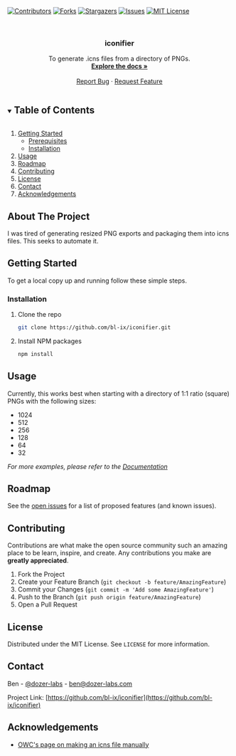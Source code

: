 <!--
*** Thanks for checking out the Best-README-Template. If you have a suggestion
*** that would make this better, please fork the repo and create a pull request
*** or simply open an issue with the tag "enhancement".
*** Thanks again! Now go create something AMAZING! :D
***
***
***
*** To avoid retyping too much info. Do a search and replace for the following:
*** bl-ix, iconifier, dozer-labs, ben@dozer-labs.com, iconifier, To generate .icns files from a directory of PNGs.
-->



<!-- PROJECT SHIELDS -->
<!--
*** I'm using markdown "reference style" links for readability.
*** Reference links are enclosed in brackets [ ] instead of parentheses ( ).
*** See the bottom of this document for the declaration of the reference variables
*** for contributors-url, forks-url, etc. This is an optional, concise syntax you may use.
*** https://www.markdownguide.org/basic-syntax/#reference-style-links
-->
[![Contributors][contributors-shield]][contributors-url]
[![Forks][forks-shield]][forks-url]
[![Stargazers][stars-shield]][stars-url]
[![Issues][issues-shield]][issues-url]
[![MIT License][license-shield]][license-url]



<!-- PROJECT LOGO -->
<br />
<p align="center">

  <h3 align="center">iconifier</h3>

  <p align="center">
    To generate .icns files from a directory of PNGs.
    <br />
    <a href="https://github.com/bl-ix/iconifier"><strong>Explore the docs »</strong></a>
    <br />
    <br />
    <a href="https://github.com/bl-ix/iconifier/issues">Report Bug</a>
    ·
    <a href="https://github.com/bl-ix/iconifier/issues">Request Feature</a>
  </p>
</p>



<!-- TABLE OF CONTENTS -->
<details open="open">
  <summary><h2 style="display: inline-block">Table of Contents</h2></summary>
  <ol>
    <li>
      <a href="#getting-started">Getting Started</a>
      <ul>
        <li><a href="#prerequisites">Prerequisites</a></li>
        <li><a href="#installation">Installation</a></li>
      </ul>
    </li>
    <li><a href="#usage">Usage</a></li>
    <li><a href="#roadmap">Roadmap</a></li>
    <li><a href="#contributing">Contributing</a></li>
    <li><a href="#license">License</a></li>
    <li><a href="#contact">Contact</a></li>
    <li><a href="#acknowledgements">Acknowledgements</a></li>
  </ol>
</details>



<!-- ABOUT THE PROJECT -->
## About The Project

I was tired of generating resized PNG exports and packaging them into icns files. This seeks to automate it.


<!-- GETTING STARTED -->
## Getting Started

To get a local copy up and running follow these simple steps.



### Installation

1. Clone the repo
   ```sh
   git clone https://github.com/bl-ix/iconifier.git
   ```
2. Install NPM packages
   ```sh
   npm install
   ```



<!-- USAGE EXAMPLES -->
## Usage

Currently, this works best when starting with a directory of 1:1 ratio (square) PNGs with the following sizes:
- 1024  
- 512  
- 256  
- 128  
- 64  
- 32  


_For more examples, please refer to the [Documentation](https://example.com)_



<!-- ROADMAP -->
## Roadmap

See the [open issues](https://github.com/bl-ix/iconifier/issues) for a list of proposed features (and known issues).



<!-- CONTRIBUTING -->
## Contributing

Contributions are what make the open source community such an amazing place to be learn, inspire, and create. Any contributions you make are **greatly appreciated**.

1. Fork the Project
2. Create your Feature Branch (`git checkout -b feature/AmazingFeature`)
3. Commit your Changes (`git commit -m 'Add some AmazingFeature'`)
4. Push to the Branch (`git push origin feature/AmazingFeature`)
5. Open a Pull Request



<!-- LICENSE -->
## License

Distributed under the MIT License. See `LICENSE` for more information.



<!-- CONTACT -->
## Contact

Ben - [@dozer-labs](https://twitter.com/dozer-labs) - ben@dozer-labs.com

Project Link: [https://github.com/bl-ix/iconifier](https://github.com/bl-ix/iconifier)



<!-- ACKNOWLEDGEMENTS -->
## Acknowledgements

* [OWC's page on making an icns file manually](https://eshop.macsales.com/blog/28492-create-your-own-custom-icons-in-10-7-5-or-later/)





<!-- MARKDOWN LINKS & IMAGES -->
<!-- https://www.markdownguide.org/basic-syntax/#reference-style-links -->
[contributors-shield]: https://img.shields.io/github/contributors/bl-ix/repo.svg?style=for-the-badge
[contributors-url]: https://github.com/bl-ix/repo/graphs/contributors
[forks-shield]: https://img.shields.io/github/forks/bl-ix/repo.svg?style=for-the-badge
[forks-url]: https://github.com/bl-ix/repo/network/members
[stars-shield]: https://img.shields.io/github/stars/bl-ix/repo.svg?style=for-the-badge
[stars-url]: https://github.com/bl-ix/repo/stargazers
[issues-shield]: https://img.shields.io/github/issues/bl-ix/repo.svg?style=for-the-badge
[issues-url]: https://github.com/bl-ix/repo/issues
[license-shield]: https://img.shields.io/github/license/bl-ix/repo.svg?style=for-the-badge
[license-url]: https://github.com/bl-ix/repo/blob/master/LICENSE.txt
[linkedin-shield]: https://img.shields.io/badge/-LinkedIn-black.svg?style=for-the-badge&logo=linkedin&colorB=555
[linkedin-url]: https://linkedin.com/in/bl-ix
